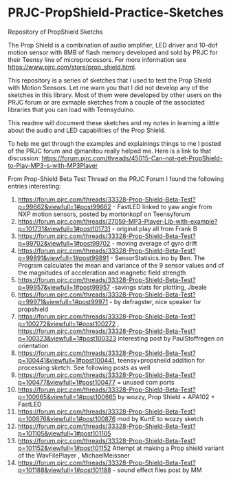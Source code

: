 # PRJC-PropShield-Practice-Sketches
Repository of PropShield Sketchs

The Prop Shield is a combination of audio amplifier, LED driver and 10-dof motion sensor with 8MB of flash memory developed and sold by PRJC for their Teensy line of microprocessors.  For more information see https://www.pjrc.com/store/prop_shield.html.

This repository is a series of sketches that I used to test the Prop Shield with Motion Sensors.  Let me warn you that I did not develop any of the sketches in this library.  Most of them were developed by other users on the PRJC forum or are exmaple sketches from a couple of the associated libraries that you can load with Teensyduino.

This readme will document these sketches and my notes in learning a little about the audio and LED capabilities of the Prop Shield.

To help me get through the examples and explainings things to me I posted of the PRJC forum and @manitou really helped me.  Here is a link to that discussion:
https://forum.pjrc.com/threads/45015-Can-not-get-PropShield-to-Play-MP3-s-with-MP3Player

From Prop-Shield Beta Test Thread on the PRJC Forum I found the following entries interesting:
1. https://forum.pjrc.com/threads/33328-Prop-Shield-Beta-Test?p=99662&viewfull=1#post99662 - FastLED linked to yaw angle from NXP motion sensors, posted by mortonkopf on Teensyforum
2. https://forum.pjrc.com/threads/27059-MP3-Player-Lib-with-example?p=101731&viewfull=1#post101731 - original play all from Frank B
3. https://forum.pjrc.com/threads/33328-Prop-Shield-Beta-Test?p=99702&viewfull=1#post99702 - moving average of gyro drift
4. https://forum.pjrc.com/threads/33328-Prop-Shield-Beta-Test?p=99891&viewfull=1#post99891 - SensorStatisics.ino by Ben. The Program calculates the mean and variance of the 9 sensor values and of the magnitudes of acceleration and magnetic field strength
5. https://forum.pjrc.com/threads/33328-Prop-Shield-Beta-Test?p=99957&viewfull=1#post99957 -savings stats for plotting, Jbeale
6. https://forum.pjrc.com/threads/33328-Prop-Shield-Beta-Test?p=99971&viewfull=1#post99971 - by defragster, nice speaker for propshield
7. https://forum.pjrc.com/threads/33328-Prop-Shield-Beta-Test?p=100272&viewfull=1#post100272  , https://forum.pjrc.com/threads/33328-Prop-Shield-Beta-Test?p=100323&viewfull=1#post100323  interesting post by PaulStoffregen on orientation
8. https://forum.pjrc.com/threads/33328-Prop-Shield-Beta-Test?p=100441&viewfull=1#post100441,  teensy+propsheild addition for processing sketch.  See following posts as well
9. https://forum.pjrc.com/threads/33328-Prop-Shield-Beta-Test?p=100477&viewfull=1#post100477 = unused com ports
10. https://forum.pjrc.com/threads/33328-Prop-Shield-Beta-Test?p=100665&viewfull=1#post100665 by wozzy, Prop Shield + APA102 + FastLED 
11. https://forum.pjrc.com/threads/33328-Prop-Shield-Beta-Test?p=100876&viewfull=1#post100876 mod by KurtE to wozzy sketch
12. https://forum.pjrc.com/threads/33328-Prop-Shield-Beta-Test?p=101105&viewfull=1#post101105
13. https://forum.pjrc.com/threads/33328-Prop-Shield-Beta-Test?p=101152&viewfull=1#post101152 Attempt at making a Prop shield variant of the WavFilePlayer , MichaelMeissner
14. https://forum.pjrc.com/threads/33328-Prop-Shield-Beta-Test?p=101188&viewfull=1#post101188 - sound effect files post by MM
